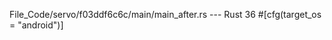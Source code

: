 File_Code/servo/f03ddf6c6c/main/main_after.rs --- Rust
                                                                                                                                                            36 #[cfg(target_os = "android")]

